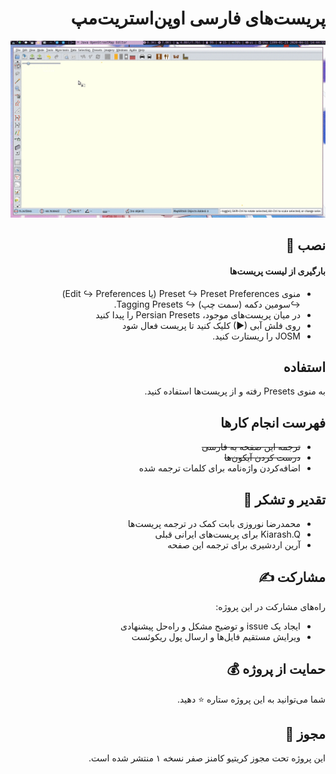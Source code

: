 <div dir="rtl">

# پریست‌های فارسی اوپن‌استریت‌مپ

![preview](doc/preview.gif)

## نصب :construction:
#### بارگیری از لیست پریست‌ها
- منوی Preset ↪ Preset Preferences (یا Edit ↪ Preferences) ↪سومین دکمه (سمت چپ) ↪ Tagging Presets.
- در میان پریست‌های موجود، Persian Presets را پیدا کنید
- روی فلش آبی (▶) کلیک کنید تا پریست فعال شود
- JOSM را ریستارت کنید.

## استفاده
به منوی Presets رفته و از پریست‌ها استفاده کنید.

## فهرست انجام کارها
 - ~~ترجمه این صفحه به فارسی~~
 - ~~درست کردن آیکون‌ها~~
- اضافه‌کردن واژه‌نامه برای کلمات ترجمه شده

## تقدیر و تشکر 🤝
- محمدرضا نوروزی بابت کمک در ترجمه پریست‌ها
- Kiarash.Q برای پریست‌های ایرانی قبلی
- آرین اردشیری برای ترجمه این صفحه

## مشارکت ✍
راه‌های مشارکت در این پروژه:
- ایجاد یک issue و توضیح مشکل و راه‌حل پیشنهادی
- ویرایش مستقیم فایل‌ها و ارسال پول ریکوئست
## حمایت از پروژه 💰
شما می‌توانید به این پروژه ستاره :star: دهید.

## مجوز :page_facing_up:
این پروژه تحت مجوز کریتیو کامنز صفر نسخه ۱ منتشر شده است.
</div>

